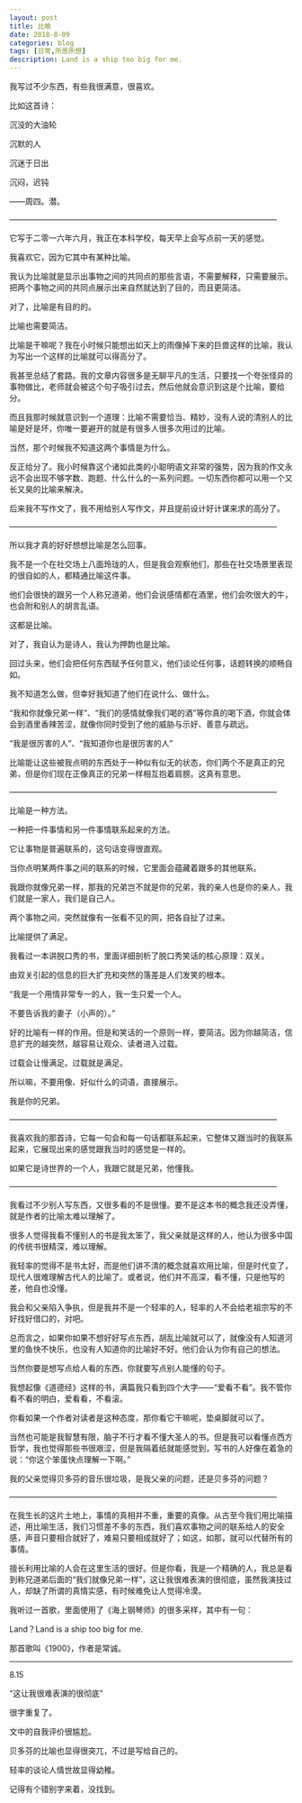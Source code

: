 ```yaml
---
layout: post
title: 比喻
date: 2018-8-09
categories: blog
tags: [日常,所思所想]
description: Land is a ship too big for me.
---
```


我写过不少东西，有些我很满意，很喜欢。

比如这首诗：

沉没的大油轮

沉默的人

沉迷于日出

沉闷，迟钝

——周四。潜。

——————————————————————————————————

它写于二零一六年六月，我正在本科学校，每天早上会写点前一天的感觉。

我喜欢它，因为它其中有某种比喻。

我认为比喻就是显示出事物之间的共同点的那些言语，不需要解释，只需要展示。把两个事物之间的共同点展示出来自然就达到了目的，而且更简洁。

对了，比喻是有目的的。

比喻也需要简洁。

比喻是干嘛呢？我在小时候只能想出如天上的雨像掉下来的巨兽这样的比喻，我认为写出一个这样的比喻就可以得高分了。

我甚至总结了套路。我的文章内容很多是无聊平凡的生活，只要找一个夸张怪异的事物做比，老师就会被这个句子吸引过去，然后他就会意识到这是个比喻，要给分。

而且我那时候就意识到一个道理：比喻不需要恰当、精妙，没有人说的清别人的比喻是好是坏，你唯一要避开的就是有很多人很多次用过的比喻。

当然，那个时候我不知道这两个事情是为什么。

反正给分了。我小时候靠这个诸如此类的小聪明语文非常的强势，因为我的作文永远不会出现不够字数、跑题、什么什么的一系列问题。一切东西你都可以用一个又长又臭的比喻来解决。

后来我不写作文了，我不用给别人写作文，并且提前设计好计谋来求的高分了。


——————————————————————————————————

所以我才真的好好想想比喻是怎么回事。

我不是一个在社交场上八面玲珑的人，但是我会观察他们，那些在社交场景里表现的很自如的人，都精通比喻这件事。

他们会很快的跟另一个人称兄道弟，他们会说感情都在酒里，他们会吹很大的牛，也会附和别人的胡言乱语。

这都是比喻。

对了，我自认为是诗人，我认为押韵也是比喻。

回过头来，他们会把任何东西赋予任何意义，他们谈论任何事，话题转换的顺畅自如。

我不知道怎么做，但幸好我知道了他们在说什么、做什么。

“我和你就像兄弟一样”、“我们的感情就像我们喝的酒”等你真的喝下酒，你就会体会到酒里香辣苦涩，就像你同时受到了他的威胁与示好、善意与疏远。

“我是很厉害的人”、“我知道你也是很厉害的人”

比喻能让这些被我点明的东西处于一种似有似无的状态，你们两个不是真正的兄弟，但是你们现在正像真正的兄弟一样相互抱着肩膀。这真有意思。


——————————————————————————————————

比喻是一种方法。

一种把一件事情和另一件事情联系起来的方法。

它让事物是普遍联系的，这句话变得很直观。

当你点明某两件事之间的联系的时候，它里面会蕴藏着跟多的其他联系。

我跟你就像兄弟一样，那我的兄弟岂不就是你的兄弟，我的亲人也是你的亲人，我们就是一家人，我们是自己人。

两个事物之间，突然就像有一张看不见的网，把各自扯了过来。


比喻提供了满足。

我看过一本讲脱口秀的书，里面详细剖析了脱口秀笑话的核心原理：双关。

由双关引起的信息的巨大扩充和突然的落差是人们发笑的根本。

“我是一个用情非常专一的人，我一生只爱一个人。

不要告诉我的妻子（小声的）。”

好的比喻有一样的作用。但是和笑话的一个原则一样，要简洁。因为你越简洁，信息扩充的越突然，越容易让观众、读者进入过载。

过载会让慢满足。过载就是满足。

所以嘛，不要用像、好似什么的词语，直接展示。

我是你的兄弟。


——————————————————————————————————

我喜欢我的那首诗，它每一句会和每一句话都联系起来，它整体又跟当时的我联系起来，它展现出来的感觉跟我当时的感觉是一样的。

如果它是诗世界的一个人，我跟它就是兄弟，他懂我。


——————————————————————————————————

我看过不少别人写东西，又很多看的不是很懂。要不是这本书的概念我还没弄懂，就是作者的比喻太难以理解了。

很多人觉得我看不懂别人的书是我太笨了，我父亲就是这样的人，他认为很多中国的传统书很精深，难以理解。

我轻率的觉得不是书太好，而是他们讲不清的概念就喜欢用比喻，但是时代变了，现代人很难理解古代人的比喻了。或者说，他们并不高深，看不懂，只是他写的差，他自也没懂。

我会和父亲陷入争执，但是我并不是一个轻率的人，轻率的人不会给老祖宗写的不好找好借口的，对吧。

总而言之，如果你如果不想好好写点东西，胡乱比喻就可以了，就像没有人知道河里的鱼快不快乐，也没有人知道你的比喻好不好。他们会认为你有自己的想法。

当然你要是想写点给人看的东西，你就要写点别人能懂的句子。

我想起像《道德经》这样的书，满篇我只看到四个大字——“爱看不看”。我不管你看不看的明白，爱看看，不看滚。

你看如果一个作者对读者是这种态度，那你看它干嘛呢，垫桌脚就可以了。

当然也可能是我智慧有限，脑子不行才看不懂大圣人的书。但是我可以看懂点西方哲学，我也觉得那些书很艰涩，但是我隔着纸就能感觉到，写书的人好像在着急的说：“你这个笨蛋快点理解一下啊。”

我的父亲觉得贝多芬的音乐很垃圾，是我父亲的问题，还是贝多芬的问题？


——————————————————————————————————

在我生长的这片土地上，事情的真相并不重，重要的真像。从古至今我们用比喻描述，用比喻生活，我们习惯差不多的东西，我们喜欢事物之间的联系给人的安全感，声音只要相合就好了，难易只要相成就好了；如这，如那，就可以代替所有的事情。

擅长利用比喻的人会在这里生活的很好。但是你看，我是一个精确的人，我总是看到称兄道弟后面的“我们就像兄弟一样”，这让我很难表演的很彻底，虽然我演技过人，却缺了所谓的真情实感，有时候难免让人觉得冷漠。


我听过一首歌，里面使用了《海上钢琴师》的很多采样，其中有一句：

Land？Land is a ship too big for me.

那首歌叫《1900》，作者是常诚。


----------------------------------

8.15

“这让我很难表演的很彻底”

很字重复了。

文中的自我评价很尴尬。

贝多芬的比喻也显得很突兀，不过是写给自己的。

轻率的谈论人情世故显得幼稚。

记得有个错别字来着，没找到。
